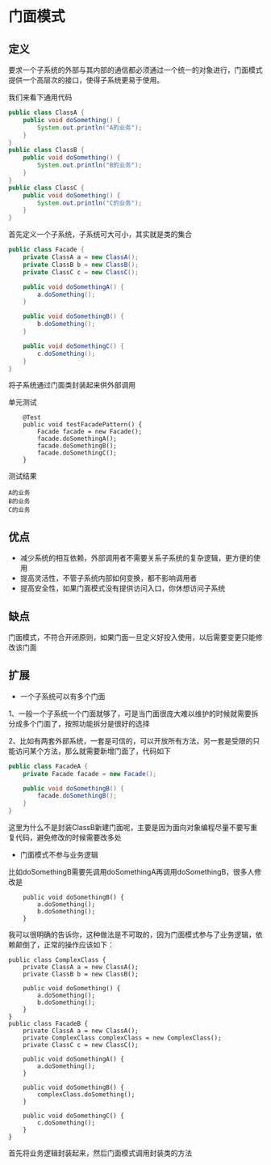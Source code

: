 # 门面模式
## 定义
要求一个子系统的外部与其内部的通信都必须通过一个统一的对象进行，门面模式提供一个高层次的接口，使得子系统更易于使用。

我们来看下通用代码
```java
public class ClassA {
    public void doSomething() {
        System.out.println("A的业务");
    }
}
public class ClassB {
    public void doSomething() {
        System.out.println("B的业务");
    }
}
public class ClassC {
    public void doSomething() {
        System.out.println("C的业务");
    }
}
```
首先定义一个子系统，子系统可大可小，其实就是类的集合
```java
public class Facade {
    private ClassA a = new ClassA();
    private ClassB b = new ClassB();
    private ClassC c = new ClassC();

    public void doSomethingA() {
        a.doSomething();
    }

    public void doSomethingB() {
        b.doSomething();
    }

    public void doSomethingC() {
        c.doSomething();
    }
}
```
将子系统通过门面类封装起来供外部调用

单元测试
```
    @Test
    public void testFacadePattern() {
        Facade facade = new Facade();
        facade.doSomethingA();
        facade.doSomethingB();
        facade.doSomethingC();
    }
```
测试结果
```
A的业务
B的业务
C的业务
```
## 优点
* 减少系统的相互依赖，外部调用者不需要关系子系统的复杂逻辑，更方便的使用
* 提高灵活性，不管子系统内部如何变换，都不影响调用者
* 提高安全性，如果门面模式没有提供访问入口，你休想访问子系统
## 缺点
门面模式，不符合开闭原则，如果门面一旦定义好投入使用，以后需要变更只能修改该门面
## 扩展
* 一个子系统可以有多个门面

1、一般一个子系统一个门面就够了，可是当门面很庞大难以维护的时候就需要拆分成多个门面了，按照功能拆分是很好的选择

2、比如有两套外部系统，一套是可信的，可以开放所有方法，另一套是受限的只能访问某个方法，那么就需要新增门面了，代码如下
```java
public class FacadeA {
    private Facade facade = new Facade();

    public void doSomethingB() {
        facade.doSomethingB();
    }
}
```
这里为什么不是封装ClassB新建门面呢，主要是因为面向对象编程尽量不要写重复代码，避免修改的时候需要改多处
* 门面模式不参与业务逻辑

比如doSomethingB需要先调用doSomethingA再调用doSomethingB，很多人修改是
```
    public void doSomethingB() {
        a.doSomething();
        b.doSomething();
    }
```
我可以很明确的告诉你，这种做法是不可取的，因为门面模式参与了业务逻辑，依赖颠倒了，正常的操作应该如下：
```
public class ComplexClass {
    private ClassA a = new ClassA();
    private ClassB b = new ClassB();

    public void doSomething() {
        a.doSomething();
        b.doSomething();
    }
}
public class FacadeB {
    private ClassA a = new ClassA();
    private ComplexClass complexClass = new ComplexClass();
    private ClassC c = new ClassC();

    public void doSomethingA() {
        a.doSomething();
    }

    public void doSomethingB() {
        complexClass.doSomething();
    }

    public void doSomethingC() {
        c.doSomething();
    }
}
```
首先将业务逻辑封装起来，然后门面模式调用封装类的方法